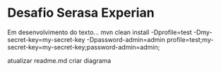 # Desafio Serasa Experian

Em desenvolvimento do texto...
mvn clean install -Dprofile=test -Dmy-secret-key=my-secret-key -Dpassword-admin=admin
profile=test;my-secret-key=my-secret-key;password-admin=admin;


atualizar readme.md
criar diagrama
